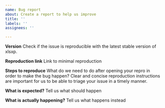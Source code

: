 ```yaml
---
name: Bug report
about: Create a report to help us improve
title: ''
labels: ''
assignees: ''

---
```


**Version**
Check if the issue is reproducible with the latest stable version of xlsxp.

**Reproduction link**
Link to minimal reproduction

**Steps to reproduce**
What do we need to do after opening your repro in order to make the bug happen? Clear and concise reproduction instructions are important for us to be able to triage your issue in a timely manner.

**What is expected?**
Tell us what should happen

**What is actually happening?**
Tell us what happens instead
